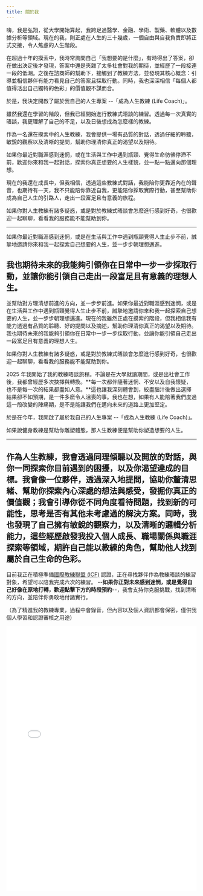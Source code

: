 ```yaml
---
title: 關於我
---
```


嗨，我是弘翔，從大學開始算起，我跨足過醫學、金融、學術、製藥、軟體以及數據分析等領域。現在的我，則正處在人生的三十幾歲，一個自由與自我負責即將正式交接，令人焦慮的人生階段。

在超過十年的摸索中，我時常詢問自己「我想要的是什麼」，有時得出了答案，卻在做出決定後才發現，答案中還是夾雜了太多社會對我的期待，並經歷了一段接連一段的低潮。之後在諮商師的幫助下，接觸到了教練方法，並發現其核心概念：引導並相信夥伴有能力看見自己的答案且採取行動。同時，我也深深相信「每個人都值得活出自己獨特的色彩」的價值觀不謀而合。

於是，我決定開啟了屬於我自己的人生專案 --「成為人生教練 (Life Coach)」。

雖然我還在學習的階段，但我已經開始進行教練式晤談的練習。透過每一次真實的晤談，我更理解了自己的不足，以及日後想成為怎麼樣的教練。

作為一名還在摸索中的人生教練，我會提供一場有品質的對話，透過仔細的聆聽，敏銳的觀察以及清晰的提問，幫助你理清你真正的渴望以及期待。

如果你最近對職涯感到迷惘，或在生活與工作中遇到瓶頸、覺得生命彷彿停滯不前，歡迎你來和我一起對話，探索你真正想要的人生樣貌，並一點一點邁向那個理想。

現在的我還在成長中，但我相信，透過這些教練式對話，我能陪你更靠近內在的聲音，也期待有一天，我不只能陪你靠近自我，更能陪你採取實際行動，甚至幫助你成為自己人生的引路人，走出一段富足且有意義的旅程。

如果你對人生教練有諸多疑惑，或是對於教練式晤談會怎麼進行感到好奇，也很歡迎一起聊聊，看看我的服務能不能幫助到你。

---
如果你最近對職涯感到迷惘，或是在生活與工作中遇到瓶頸覺得人生止步不前，誠摯地邀請你來和我一起探索自己想要的人生，並一步步朝理想邁進。

我也期待未來的我能夠引領你在日常中一步一步採取行動，並讓你能引領自己走出一段富足且有意義的理想人生。
-------
並幫助對方理清想前進的方向，並一步步前進。如果你最近對職涯感到迷惘，或是在生活與工作中遇到瓶頸覺得人生止步不前，誠摯地邀請你來和我一起探索自己想要的人生，並一步步朝理想邁進。現在的我雖然正處在摸索的階段，但我相信我有能力透過有品質的聆聽、好的提問以及摘述，幫助你理清你真正的渴望以及期待。我也期待未來的我能夠引領你在日常中一步一步採取行動，並讓你能引領自己走出一段富足且有意義的理想人生。

如果你對人生教練有諸多疑惑，或是對於教練式晤談會怎麼進行感到好奇，也很歡迎一起聊聊，看看我的服務能不能幫助到你。













2025 年我開始了我的教練晤談旅程。不論是在大學就讀期間，或是出社會工作後，我都曾經歷多次抉擇與轉換。**每一次都伴隨著迷惘、不安以及自我懷疑，也不是每一次的結果都盡如人意。**這也讓我深刻體會到，絞盡腦汁後做出選擇結果卻不如預期，是一件多麽令人沮喪的事。我也在想，如果有人能陪著我們度過這一段改變的陣痛期，是不是能讓我們在邁向未來的道路上更加堅定。

於是在今年，我開啟了屬於我自己的人生專案 --「成為人生教練 (Life Coach)」。

如果說健身教練是幫助你雕塑體態，那人生教練便是幫助你塑造想要的人生。

--- 
作為人生教練，我會透過同理傾聽以及開放的對話，與你一同探索你目前遇到的困擾，以及你渴望達成的目標。我會像一位夥伴，透過深入地提問，協助你釐清思緒、幫助你探索內心深處的想法與感受，發掘你真正的價值觀；我會引導你從不同角度看待問題，找到新的可能性，思考是否有其他未考慮過的解決方案。同時，我也發現了自己擁有敏銳的觀察力，以及清晰的邏輯分析能力，這些經歷啟發我投入個人成長、職場關係與職涯探索等領域，期許自己能以教練的角色，幫助他人找到屬於自己生命的色彩。
---

目前我正在積極準備[國際教練聯盟 (ICF)](https://icftaiwan.org/) 認證，正在尋找夥伴作為教練晤談的練習對象，希望可以陪我完成六次的練習。
--**如果你正對未來感到迷惘，或是覺得自己好像在原地打轉，歡迎點擊下方的時段預約**--，我會支持你克服挑戰，找到清晰的方向，並陪伴你勇敢地付諸實行。



（為了精進我的教練專業，過程中會錄音，但內容以及個人資訊都會保密，僅供我個人學習和認證審核之用途）
<iframe src="./cal-widget.html" width="100%" height="700px" style="border: none"></iframe>

